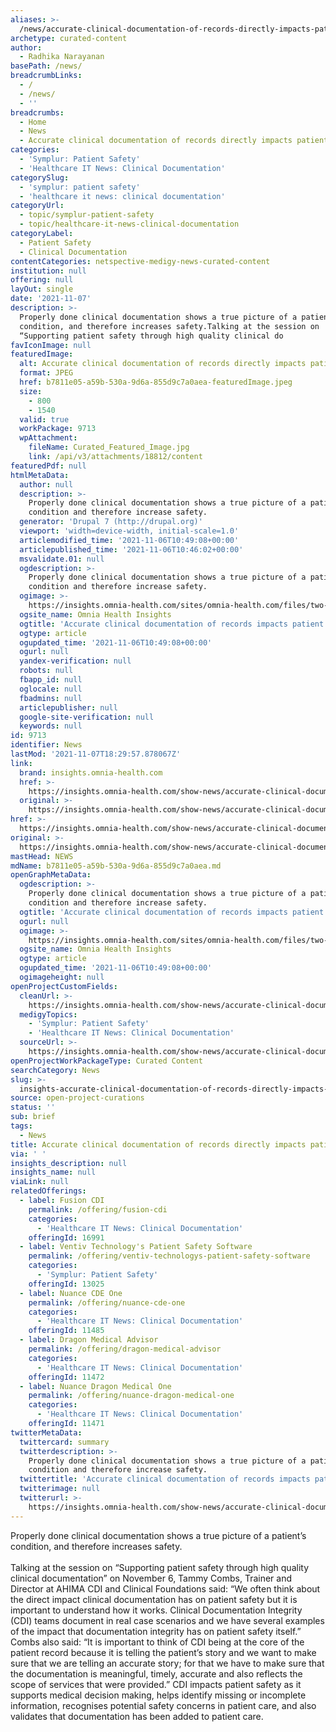 ```yaml
---
aliases: >-
  /news/accurate-clinical-documentation-of-records-directly-impacts-patient-safety
archetype: curated-content
author:
  - Radhika Narayanan
basePath: /news/
breadcrumbLinks:
  - /
  - /news/
  - ''
breadcrumbs:
  - Home
  - News
  - Accurate clinical documentation of records directly impacts patient safety
categories:
  - 'Symplur: Patient Safety'
  - 'Healthcare IT News: Clinical Documentation'
categorySlug:
  - 'symplur: patient safety'
  - 'healthcare it news: clinical documentation'
categoryUrl:
  - topic/symplur-patient-safety
  - topic/healthcare-it-news-clinical-documentation
categoryLabel:
  - Patient Safety
  - Clinical Documentation
contentCategories: netspective-medigy-news-curated-content
institution: null
offering: null
layOut: single
date: '2021-11-07'
description: >-
  Properly done clinical documentation shows a true picture of a patient’s
  condition, and therefore increases safety.Talking at the session on
  “Supporting patient safety through high quality clinical do
favIconImage: null
featuredImage:
  alt: Accurate clinical documentation of records directly impacts patient safety
  format: JPEG
  href: b7811e05-a59b-530a-9d6a-855d9c7a0aea-featuredImage.jpeg
  size:
    - 800
    - 1540
  valid: true
  workPackage: 9713
  wpAttachment:
    fileName: Curated_Featured_Image.jpg
    link: /api/v3/attachments/18812/content
featuredPdf: null
htmlMetaData:
  author: null
  description: >-
    Properly done clinical documentation shows a true picture of a patient’s
    condition and therefore increase safety.
  generator: 'Drupal 7 (http://drupal.org)'
  viewport: 'width=device-width, initial-scale=1.0'
  articlemodified_time: '2021-11-06T10:49:08+00:00'
  articlepublished_time: '2021-11-06T10:46:02+00:00'
  msvalidate.01: null
  ogdescription: >-
    Properly done clinical documentation shows a true picture of a patient’s
    condition and therefore increase safety.
  ogimage: >-
    https://insights.omnia-health.com/sites/omnia-health.com/files/two-healthcare-workers-in-hazmat-suits-examine-clipboard.jpg
  ogsite_name: Omnia Health Insights
  ogtitle: 'Accurate clinical documentation of records impacts patient safety '
  ogtype: article
  ogupdated_time: '2021-11-06T10:49:08+00:00'
  ogurl: null
  yandex-verification: null
  robots: null
  fbapp_id: null
  oglocale: null
  fbadmins: null
  articlepublisher: null
  google-site-verification: null
  keywords: null
id: 9713
identifier: News
lastMod: '2021-11-07T18:29:57.878067Z'
link:
  brand: insights.omnia-health.com
  href: >-
    https://insights.omnia-health.com/show-news/accurate-clinical-documentation-records-directly-impacts-patient-safety
  original: >-
    https://insights.omnia-health.com/show-news/accurate-clinical-documentation-records-directly-impacts-patient-safety
href: >-
  https://insights.omnia-health.com/show-news/accurate-clinical-documentation-records-directly-impacts-patient-safety
original: >-
  https://insights.omnia-health.com/show-news/accurate-clinical-documentation-records-directly-impacts-patient-safety
mastHead: NEWS
mdName: b7811e05-a59b-530a-9d6a-855d9c7a0aea.md
openGraphMetaData:
  ogdescription: >-
    Properly done clinical documentation shows a true picture of a patient’s
    condition and therefore increase safety.
  ogtitle: 'Accurate clinical documentation of records impacts patient safety '
  ogurl: null
  ogimage: >-
    https://insights.omnia-health.com/sites/omnia-health.com/files/two-healthcare-workers-in-hazmat-suits-examine-clipboard.jpg
  ogsite_name: Omnia Health Insights
  ogtype: article
  ogupdated_time: '2021-11-06T10:49:08+00:00'
  ogimageheight: null
openProjectCustomFields:
  cleanUrl: >-
    https://insights.omnia-health.com/show-news/accurate-clinical-documentation-records-directly-impacts-patient-safety
  medigyTopics:
    - 'Symplur: Patient Safety'
    - 'Healthcare IT News: Clinical Documentation'
  sourceUrl: >-
    https://insights.omnia-health.com/show-news/accurate-clinical-documentation-records-directly-impacts-patient-safety
openProjectWorkPackageType: Curated Content
searchCategory: News
slug: >-
  insights-accurate-clinical-documentation-of-records-directly-impacts-patient-safety
source: open-project-curations
status: ''
sub: brief
tags:
  - News
title: Accurate clinical documentation of records directly impacts patient safety
via: ' '
insights_description: null
insights_name: null
viaLink: null
relatedOfferings:
  - label: Fusion CDI
    permalink: /offering/fusion-cdi
    categories:
      - 'Healthcare IT News: Clinical Documentation'
    offeringId: 16991
  - label: Ventiv Technology's Patient Safety Software
    permalink: /offering/ventiv-technologys-patient-safety-software
    categories:
      - 'Symplur: Patient Safety'
    offeringId: 13025
  - label: Nuance CDE One
    permalink: /offering/nuance-cde-one
    categories:
      - 'Healthcare IT News: Clinical Documentation'
    offeringId: 11485
  - label: Dragon Medical Advisor
    permalink: /offering/dragon-medical-advisor
    categories:
      - 'Healthcare IT News: Clinical Documentation'
    offeringId: 11472
  - label: Nuance Dragon Medical One
    permalink: /offering/nuance-dragon-medical-one
    categories:
      - 'Healthcare IT News: Clinical Documentation'
    offeringId: 11471
twitterMetaData:
  twittercard: summary
  twitterdescription: >-
    Properly done clinical documentation shows a true picture of a patient’s
    condition and therefore increase safety.
  twittertitle: 'Accurate clinical documentation of records impacts patient safety '
  twitterimage: null
  twitterurl: >-
    https://insights.omnia-health.com/show-news/accurate-clinical-documentation-records-directly-impacts-patient-safety
---
```

<p>Properly done clinical documentation shows a true picture of a patient’s condition, and therefore increases safety.<br><br>Talking at the session on “Supporting patient safety through high quality clinical documentation” on November 6, Tammy Combs, Trainer and Director at AHIMA CDI and Clinical Foundations said: “We often think about the direct impact clinical documentation has on patient safety but it is important to understand how it works.
Clinical Documentation Integrity (CDI) teams document in real case scenarios and we have several examples of the impact that documentation integrity has on patient safety itself.”
Combs also said: “It is important to think of CDI being at the core of the patient record because it is telling the patient’s story and we want to make sure that we are telling an accurate story; for that we have to make sure that the documentation is meaningful, timely, accurate and also reflects the scope of services that were provided.”
CDI impacts patient safety as it supports medical decision making, helps identify missing or incomplete information, recognises potential safety concerns in patient care, and also validates that documentation has been added to patient care.</p>